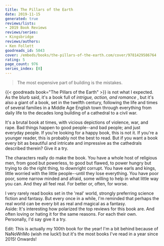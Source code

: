 ```yaml
---
title: The Pillars of the Earth
date: 2019-11-15
generated: true
reviews/lists:
- 2019 Book Reviews
reviews/series:
- Kingsbridge
reviews/authors:
- Ken Follett
goodreads_id: 5043
cover: /embeds/books/the-pillars-of-the-earth.com/cover/9781429586764
rating: 5
page_count: 976
series_index: [0]
---
```

> The most expensive part of building is the mistakes.

{{< goodreads book="The Pillars of the Earth" >}} is not what I expected. As the blurb said, it's a book full of _intrigue, action, and romance_ , but it's also a giant of a book, set in the twelfth century, following the life and times of several families in a Middle Age English town through everything from daily life to the decades long building of a cathedral to a civil war.  

<!--more-->

It's a brutal book at times, with vicious depictions of violence, war, and rape. Bad things happen to good people--and bad people; and just everyday people. If you're looking for a happy book, this is not it. If you're a younger reader, this is probably not the best to read. But if you want a book every bit as beautiful and intricate and impressive as the cathedrals described therein? Give it a try.  

The characters really do make the book. You have a whole host of religious men, from good but powerless, to good but flawed, to power hungry but trying to do the right thing, to downright corrupt. You have earls and kings, little worried with the little people--until they lose everything. You have poor poor, some narrow minded and afraid, some willing to help in what little way you can. And they all feel real. For better or, often, for worse.  

I very rarely read books set in the 'real' world, strongly preferring science fiction and fantasy. But every once in a while, I'm reminded that perhaps the real world can be every bit as real and magical as a fantasy.  
Aside: It's interesting how polarized the top reviews for this book are. And often loving or hating it for the same reasons. For each their own. Personally, I'd say give it a try.

Edit: This is actually my 100th book for the year! I'm a bit behind because of NaNoWriMo (wish me luck!) but it's the most books I've read in a year since 2015! Onwards!